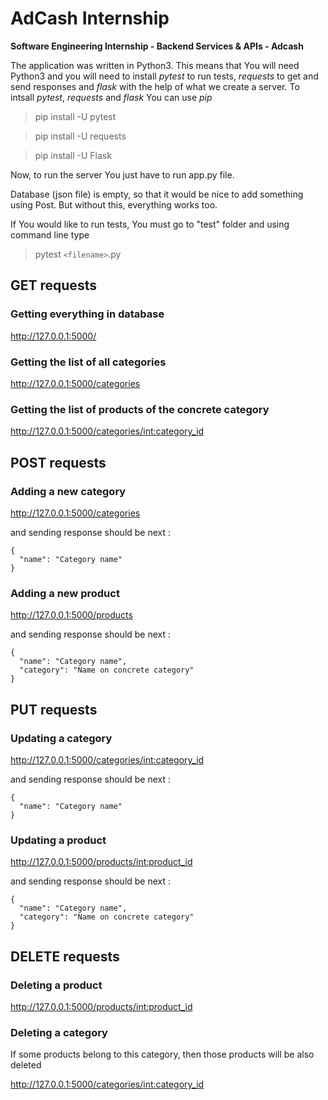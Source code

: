 # AdCash Internship
**Software Engineering Internship - Backend Services &amp; APIs - Adcash**


The application was written in Python3. This means that You will need Python3 and you will need to install *pytest* to run tests, *requests* to get and send responses and *flask* with the help of what we create a server.
To intsall *pytest*, *requests* and *flask* You can use *pip*

> pip install -U pytest

> pip install -U requests

> pip install -U Flask

Now, to run the server You just have to run app.py file.

Database (json file) is empty, so that it would be nice to add something using Post. But without this, everything works too.

If You would like to run tests, You must go to "test" folder and using command line type 
> pytest `<filename>`.py

## GET requests

### Getting everything in database

http://127.0.0.1:5000/

### Getting the list of all categories

http://127.0.0.1:5000/categories

### Getting the list of products of the concrete category

http://127.0.0.1:5000/categories/<int:category_id>

## POST requests

### Adding a new category

http://127.0.0.1:5000/categories

and sending response should be next : 
```
{
  "name": "Category name"
}
```

### Adding a new product

http://127.0.0.1:5000/products

and sending response should be next : 
```
{
  "name": "Category name",
  "category": "Name on concrete category"
}
```

## PUT requests

### Updating a category

http://127.0.0.1:5000/categories/<int:category_id>

and sending response should be next : 

```
{
  "name": "Category name"
}
```

### Updating a product

http://127.0.0.1:5000/products/<int:product_id>

and sending response should be next : 

```
{
  "name": "Category name",
  "category": "Name on concrete category"
}
```

## DELETE requests

### Deleting a product

http://127.0.0.1:5000/products/<int:product_id>

### Deleting a category

If some products belong to this category, then those products will be also deleted

http://127.0.0.1:5000/categories/<int:category_id>
